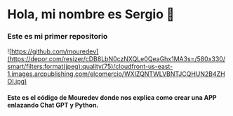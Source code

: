 # Hola, mi nombre es Sergio 👋
### Este es mi primer repositorio
![https://github.com/mouredev](https://depor.com/resizer/cDB8LbN0czNXQLe0QeaGhx1MA3s=/580x330/smart/filters:format(jpeg):quality(75)/cloudfront-us-east-1.images.arcpublishing.com/elcomercio/WXIZQNTWLVBNTJCQHUN2B4ZHOI.jpg)
#### Este es el código de Mouredev donde nos explica como crear una APP enlazando Chat GPT y Python.
